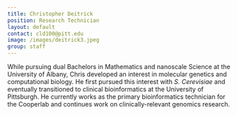 ```yaml
---
title: Christopher Deitrick
position: Research Technician
layout: default
contact: cld100@pitt.edu
image: /images/deitrick3.jpeg
group: staff
---
```

While pursuing dual Bachelors in Mathematics and nanoscale Science at the University of Albany, Chris developed an interest in molecular genetics and computational biology. He  first pursued this interest with *S. Cerevisiae* and eventually transitioned to clinical bioinformatics at the University of Pittsburgh. He currently works as the primary bioinformatics technician for the Cooperlab and continues work on clinically-relevant genomics research.